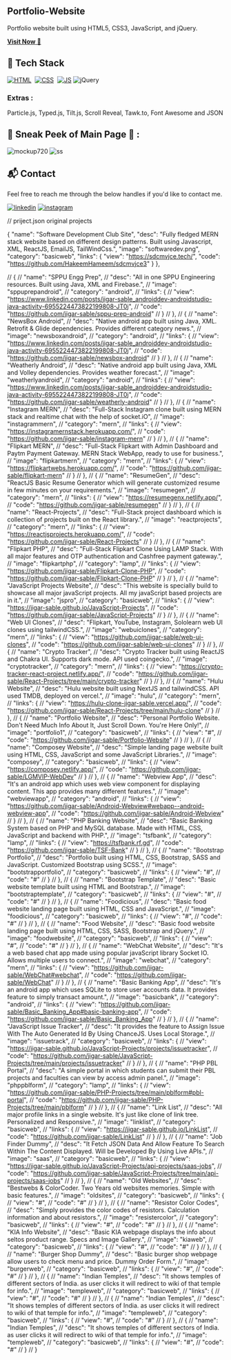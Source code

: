 ## Portfolio-Website
Portfolio website built using HTML5, CSS3, JavaScript, and jQuery.

<a href="https://jigarsable.netlify.app/" target="_blank">**Visit Now** 🚀</a>


## 📌 Tech Stack
[![HTML](https://img.shields.io/badge/html5%20-%23E34F26.svg?&style=for-the-badge&logo=html5&logoColor=white)](https://github.com/jigar-sable/Portfolio-Website/search?l=html)&nbsp;
[![CSS](https://img.shields.io/badge/css3%20-%231572B6.svg?&style=for-the-badge&logo=css3&logoColor=white)](https://github.com/jigar-sable/Portfolio-Website/search?l=css)&nbsp;
[![JS](https://img.shields.io/badge/javascript%20-%23323330.svg?&style=for-the-badge&logo=javascript&logoColor=%23F7DF1E)](https://github.com/jigar-sable/Portfolio-Website/search?l=javascript)
<img alt="jQuery" src="https://img.shields.io/badge/jquery-%230769AD.svg?style=for-the-badge&logo=jquery&logoColor=white"/>

### Extras : 
Particle.js, Typed.js, Tilt.js, Scroll Reveal, Tawk.to, Font Awesome and JSON

## 📌 Sneak Peek of Main Page 🙈 :
![mockup720](https://user-images.githubusercontent.com/64949957/124947013-1f682080-e02d-11eb-977e-df3bbd4fa838.png)
![ss](https://user-images.githubusercontent.com/64949957/159113640-d92665a8-f614-42b3-8456-66b97fc2e651.png)


<h2>📬 Contact</h2>

Feel free to reach me through the below handles if you'd like to contact me.

[![linkedin](https://img.shields.io/badge/LinkedIn-0077B5?style=for-the-badge&logo=linkedin&logoColor=white)](https://www.linkedin.com/in/jigar-sablee)
[![instagram](https://img.shields.io/badge/Instagram-E4405F?style=for-the-badge&logo=instagram&logoColor=white)](https://www.instagram.com/jigarsable.dev)



// priject.json original projects

 {
    "name": "Software Development Club Site",
    "desc": "Fully fledged MERN stack website based on different design patterns. Built using Javascript, XML, ReactJS, EmailJS, TailWindCss.",
    "image": "softwaredev.png",
    "category": "basicweb",
    "links": {
      "view": "https://sdcmvjce.tech/",
      "code": "https://github.com/HakeemHameem/sdcmvjce3"
    }
  },

  // {
  //   "name": "SPPU Engg Prep",
  //   "desc": "All in one SPPU Engineering resources. Built using Java, XML and Firebase.",
  //   "image": "sppuprepandroid",
  //   "category": "android",
  //   "links": {
  //     "view": "https://www.linkedin.com/posts/jigar-sable_androiddev-androidstudio-java-activity-6955224473822199808-JT0j",
  //     "code": "https://github.com/jigar-sable/sppu-prep-android"
  //   }
  // },
  // {
  //   "name": "NewsBox Android",
  //   "desc": "Native android app built using Java, XML. Retrofit & Glide dependencies. Provides different category news.",
  //   "image": "newsboxandroid",
  //   "category": "android",
  //   "links": {
  //     "view": "https://www.linkedin.com/posts/jigar-sable_androiddev-androidstudio-java-activity-6955224473822199808-JT0j",
  //     "code": "https://github.com/jigar-sable/newsbox-android"
  //   }
  // },
  // {
  //   "name": "Weatherly Android",
  //   "desc": "Native android app built using Java, XML and Volley dependencies. Provides weather forecast.",
  //   "image": "weatherlyandroid",
  //   "category": "android",
  //   "links": {
  //     "view": "https://www.linkedin.com/posts/jigar-sable_androiddev-androidstudio-java-activity-6955224473822199808-JT0j",
  //     "code": "https://github.com/jigar-sable/weatherly-android"
  //   }
  // },
  // {
  //   "name": "Instagram MERN",
  //   "desc": "Full-Stack Instagram clone built using MERN stack and realtime chat with the help of socket.iO",
  //   "image": "instagrammern",
  //   "category": "mern",
  //   "links": {
  //     "view": "https://instagramernstack.herokuapp.com/",
  //     "code": "https://github.com/jigar-sable/instagram-mern"
  //   }
  // },
  // {
  //   "name": "Flipkart MERN",
  //   "desc": "Full-Stack Flipkart with Admin Dashboard and Paytm Payment Gateway. MERN Stack WebApp, ready to use for business.",
  //   "image": "flipkartmern",
  //   "category": "mern",
  //   "links": {
  //     "view": "https://flipkartwebs.herokuapp.com/",
  //     "code": "https://github.com/jigar-sable/flipkart-mern"
  //   }
  // },
  // {
  //   "name": "ResumeGen",
  //   "desc": "ReactJS Basic Resume Generator which will generate customized resume in few minutes on your requirements.",
  //   "image": "resumegen",
  //   "category": "mern",
  //   "links": {
  //     "view": "https://resumegenx.netlify.app/",
  //     "code": "https://github.com/jigar-sable/resumegen"
  //   }
  // },
  // {
  //   "name": "React-Projects",
  //   "desc": "Full-Stack project dashboard which is collection of projects built on the React library.",
  //   "image": "reactprojects",
  //   "category": "mern",
  //   "links": {
  //     "view": "https://reactjsprojects.herokuapp.com/",
  //     "code": "https://github.com/jigar-sable/React-Projects"
  //   }
  // },
  // {
  //   "name": "Flipkart PHP",
  //   "desc": "Full-Stack Flipkart Clone Using LAMP Stack. With all major features and OTP authentication and Cashfree payment gateway.",
  //   "image": "flipkartphp",
  //   "category": "lamp",
  //   "links": {
  //     "view": "https://github.com/jigar-sable/Flipkart-Clone-PHP",
  //     "code": "https://github.com/jigar-sable/Flipkart-Clone-PHP"
  //   }
  // },
  // {
  //   "name": "JavaScript Projects Website",
  //   "desc": "This website is specially build to showcase all major javaScript projects. All my javaScript based projects are in it.",
  //   "image": "jspro",
  //   "category": "basicweb",
  //   "links": {
  //     "view": "https://jigar-sable.github.io/JavaScript-Projects",
  //     "code": "https://github.com/jigar-sable/JavaScript-Projects"
  //   }
  // },
  // {
  //   "name": "Web UI Clones",
  //   "desc": "Flipkart, YouTube, Instagram, Sololearn web UI clones using tailwindCSS.",
  //   "image": "webuiclones",
  //   "category": "mern",
  //   "links": {
  //     "view": "https://github.com/jigar-sable/web-ui-clones",
  //     "code": "https://github.com/jigar-sable/web-ui-clones"
  //   }
  // },
  // {
  //   "name": "Crypto Tracker",
  //   "desc": "Crypto Tracker built using ReactJS and Chakra UI. Supports dark mode. API used coingecko.",
  //   "image": "cryptotracker",
  //   "category": "mern",
  //   "links": {
  //     "view": "https://crypto-tracker-react-project.netlify.app/",
  //     "code": "https://github.com/jigar-sable/React-Projects/tree/main/crypto-tracker"
  //   }
  // },
  // {
  //   "name": "Hulu Website",
  //   "desc": "Hulu website built using NextJS and tailwindCSS. API used TMDB, deployed on vercel.",
  //   "image": "hulu",
  //   "category": "mern",
  //   "links": {
  //     "view": "https://hulu-clone-jigar-sable.vercel.app/",
  //     "code": "https://github.com/jigar-sable/React-Projects/tree/main/hulu-clone"
  //   }
  // },
  // {
  //   "name": "Portfolio Website",
  //   "desc": "Personal Portfolio Website. Don't Need Much Info About It, Just Scroll Down. You're Here Only!",
  //   "image": "portfolio1",
  //   "category": "basicweb",
  //   "links": {
  //     "view": "#",
  //     "code": "https://github.com/jigar-sable/Portfolio-Website"
  //   }
  // },
  // {
  //   "name": "Composey Website",
  //   "desc": "Simple landing page website built using HTML, CSS, JavaScript and some JavaScript Libraries.",
  //   "image": "composey",
  //   "category": "basicweb",
  //   "links": {
  //     "view": "https://composey.netlify.app/",
  //     "code": "https://github.com/jigar-sable/LGMVIP-WebDev"
  //   }
  // },
  // {
  //   "name": "Webview App",
  //   "desc": "It's an android app which uses web view component for displaying content. This app provides many different features.",
  //   "image": "webviewapp",
  //   "category": "android",
  //   "links": {
  //     "view": "https://github.com/jigar-sable/Android-Webview#webapp--android-webview-app",
  //     "code": "https://github.com/jigar-sable/Android-Webview"
  //   }
  // },
  // {
  //   "name": "PHP Banking Website",
  //   "desc": "Basic Banking System based on PHP and MySQL database. Made with HTML, CSS, JavaScript and backend with PHP.",
  //   "image": "tsfbank",
  //   "category": "lamp",
  //   "links": {
  //     "view": "https://tsfbank.rf.gd",
  //     "code": "https://github.com/jigar-sable/TSF-Bank"
  //   }
  // },
  // {
  //   "name": "Bootstrap Portfolio",
  //   "desc": "Portfolio built using HTML, CSS, Bootstrap, SASS and JavaScript. Customized Bootstrap using SCSS.",
  //   "image": "bootstrapportfolio",
  //   "category": "basicweb",
  //   "links": {
  //     "view": "#",
  //     "code": "#"
  //   }
  // },
  // {
  //   "name": "Bootstrap Template",
  //   "desc": "Basic website template built using HTML and Bootstrap.",
  //   "image": "bootstraptemplate",
  //   "category": "basicweb",
  //   "links": {
  //     "view": "#",
  //     "code": "#"
  //   }
  // },
  // {
  //   "name": "Foodicious",
  //   "desc": "Basic food website landing page built using HTML, CSS and JavaScript.",
  //   "image": "foodicious",
  //   "category": "basicweb",
  //   "links": {
  //     "view": "#",
  //     "code": "#"
  //   }
  // },
  // {
  //   "name": "Food Website",
  //   "desc": "Basic food website landing page built using HTML, CSS, SASS, Bootstrap and jQuery.",
  //   "image": "foodwebsite",
  //   "category": "basicweb",
  //   "links": {
  //     "view": "#",
  //     "code": "#"
  //   }
  // },
  // {
  //   "name": "WebChat Website",
  //   "desc": "It's a web based chat app made using popular javaScript library Socket IO. Allows multiple users to connect.",
  //   "image": "webchat",
  //   "category": "mern",
  //   "links": {
  //     "view": "https://github.com/jigar-sable/WebChat#webchat",
  //     "code": "https://github.com/jigar-sable/WebChat"
  //   }
  // },
  // {
  //   "name": "Basic Banking App",
  //   "desc": "It's an android app which uses SQLite to store user accounts data. It provides feature to simply transact amount.",
  //   "image": "basicbank",
  //   "category": "android",
  //   "links": {
  //     "view": "https://github.com/jigar-sable/Basic_Banking_App#basic-banking-app",
  //     "code": "https://github.com/jigar-sable/Basic_Banking_App"
  //   }
  // },
  // {
  //   "name": "JavaScript Issue Tracker",
  //   "desc": "It provides the feature to Assign Issue With The Auto Generated Id By Using ChanceJS. Uses Local Storage.",
  //   "image": "issuetrack",
  //   "category": "basicweb",
  //   "links": {
  //     "view": "https://jigar-sable.github.io/JavaScript-Projects/projects/issuetracker",
  //     "code": "https://github.com/jigar-sable/JavaScript-Projects/tree/main/projects/issuetracker"
  //   }
  // },
  // {
  //   "name": "PHP PBL Portal",
  //   "desc": "A simple portal in which students can submit their PBL projects and faculties can view by access admin panel.",
  //   "image": "phppblform",
  //   "category": "lamp",
  //   "links": {
  //     "view": "https://github.com/jigar-sable/PHP-Projects/tree/main/pblform#pbl-portal",
  //     "code": "https://github.com/jigar-sable/PHP-Projects/tree/main/pblform"
  //   }
  // },
  // {
  //   "name": "Link List",
  //   "desc": "All major profile links in a single website. It's just like clone of link tree. Personalized and Responsive.",
  //   "image": "linklist",
  //   "category": "basicweb",
  //   "links": {
  //     "view": "https://jigar-sable.github.io/LinkList",
  //     "code": "https://github.com/jigar-sable/LinkList"
  //   }
  // },
  // {
  //   "name": "Job Finder Dummy",
  //   "desc": "It Fetch JSON Data And Allow Feature To Search Within The Content Displayed. Will be Developed By Using Live APIs.",
  //   "image": "saas",
  //   "category": "basicweb",
  //   "links": {
  //     "view": "https://jigar-sable.github.io/JavaScript-Projects/api-projects/saas-jobs",
  //     "code": "https://github.com/jigar-sable/JavaScript-Projects/tree/main/api-projects/saas-jobs"
  //   }
  // },
  // {
  //   "name": "Old Websites",
  //   "desc": "Bestwebs & ColorCoder. Two Years old websites memories. Simple with basic features.",
  //   "image": "oldsites",
  //   "category": "basicweb",
  //   "links": {
  //     "view": "#",
  //     "code": "#"
  //   }
  // },
  // {
  //   "name": "Resistor Color Codes",
  //   "desc": "Simply provides the color codes of resistors. Calculation information and about resistors.",
  //   "image": "resistercolor",
  //   "category": "basicweb",
  //   "links": {
  //     "view": "#",
  //     "code": "#"
  //   }
  // },
  // {
  //   "name": "KIA Info Website",
  //   "desc": "Basic KIA webpage displays the info about seltos product range. Specs and Image Gallery.",
  //   "image": "kiaweb",
  //   "category": "basicweb",
  //   "links": {
  //     "view": "#",
  //     "code": "#"
  //   }
  // },
  // {
  //   "name": "Burger Shop Dummy",
  //   "desc": "Basic burger shop webpage allow users to check menu and price. Dummy Order Form.",
  //   "image": "burgerweb",
  //   "category": "basicweb",
  //   "links": {
  //     "view": "#",
  //     "code": "#"
  //   }
  // },
  // {
  //   "name": "Indian Temples",
  //   "desc": "It shows temples of different sectors of India. as user clicks it will redirect to wiki of that temple for info.",
  //   "image": "templeweb",
  //   "category": "basicweb",
  //   "links": {
  //     "view": "#",
  //     "code": "#"
  //   }
  // },
  // {
  //   "name": "Indian Temples",
  //   "desc": "It shows temples of different sectors of India. as user clicks it will redirect to wiki of that temple for info.",
  //   "image": "templeweb",
  //   "category": "basicweb",
  //   "links": {
  //     "view": "#",
  //     "code": "#"
  //   }
  // },
  // {
  //   "name": "Indian Temples",
  //   "desc": "It shows temples of different sectors of India. as user clicks it will redirect to wiki of that temple for info.",
  //   "image": "templeweb",
  //   "category": "basicweb",
  //   "links": {
  //     "view": "#",
  //     "code": "#"
  //   }
  // }
 

